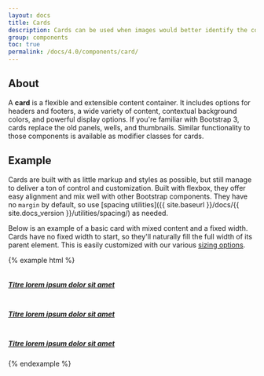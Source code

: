 ```yaml
---
layout: docs
title: Cards
description: Cards can be used when images would better identify the content (in tiled form for a list of visually recognizable items, for example).
group: components
toc: true
permalink: /docs/4.0/components/card/
---
```


## About

A **card** is a flexible and extensible content container. It includes options for headers and footers, a wide variety of content, contextual background colors, and powerful display options. If you're familiar with Bootstrap 3, cards replace the old panels, wells, and thumbnails. Similar functionality to those components is available as modifier classes for cards.

## Example

Cards are built with as little markup and styles as possible, but still manage to deliver a ton of control and customization. Built with flexbox, they offer easy alignment and mix well with other Bootstrap components. They have no `margin` by default, so use [spacing utilities]({{ site.baseurl }}/docs/{{ site.docs_version }}/utilities/spacing/) as needed.

Below is an example of a basic card with mixed content and a fixed width. Cards have no fixed width to start, so they'll naturally fill the full width of its parent element. This is easily customized with our various [sizing options](#sizing).

{% example html %}
<div class="row">
  <div class="col-md-4">
    <a href="#" class="card overflow-hidden">
      <img class="card-img-top" alt="" src="https://placebeard.it/267/128" />
      <div class="card-body text-center">
        <h5 class="card-title mb-0 text-base font-weight-normal">Titre lorem ipsum dolor sit amet</h5>
      </div>
    </a>
  </div>
  <div class="col-md-4">
    <a href="#" class="card overflow-hidden">
      <img class="card-img-top" alt="" src="http://placebeard.it/267/128" />
      <div class="card-body text-center">
        <h5 class="card-title mb-0 text-base font-weight-normal">Titre lorem ipsum dolor sit amet</h5>
      </div>
    </a>
  </div>
  <div class="col-md-4">
    <a href="#" class="card overflow-hidden">
      <img class="card-img-top" alt="" src="http://placebeard.it/267/128" />
      <div class="card-body text-center">
        <h5 class="card-title mb-0 text-base font-weight-normal">Titre lorem ipsum dolor sit amet</h5>
      </div>
    </a>
  </div>
</div>
{% endexample %}
